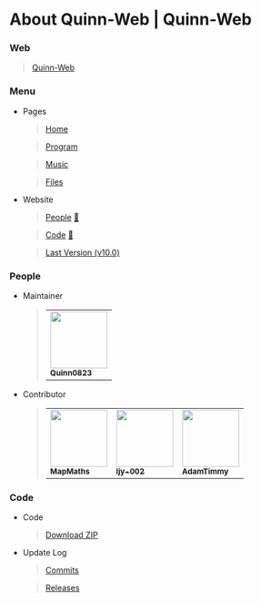 # About Quinn-Web | Quinn-Web
### Web
> [Quinn-Web](https://Quinn0823.github.io)
### Menu
- Pages
  > [Home](https://quinn0823.github.io/home.html)

  > [Program](https://quinn0823.github.io/program.html)

  > [Music](https://quinn0823.github.io/music.html)

  > [Files](https://quinn0823.github.io/files.html)
- Website
  > [People](https://quinn0823.github.io/people.html) [🔗](#people)

  > [Code](https://quinn0823.github.io/code.html) [🔗](#code)

  > [Last Version (v10.0)](https://quinn0823.github.io/h_versions/v10.0/)

### People
- Maintainer
  > <table>
    <tbody>
      <tr>
        <td>
          <a href="https://github.com/Quinn0823" target="_blank"><img src="https://avatars.githubusercontent.com/u/68278999?&v=4" width="100px;"><br><sub><b>Quinn0823</b></sub></a>
        </td>
      </tr>
    </tbody>
  </table>
- Contributor
  > <table>
    <tbody>
      <tr>
        <td>
          <a href="https://github.com/MapMaths" target="_blank"><img src="https://avatars.githubusercontent.com/u/62785981?v=4" width="100px;"><br><sub><b>MapMaths</b></sub></a>
        </td>
        <td>
          <a href="https://github.com/ljy-002" target="_blank"><img src="https://avatars.githubusercontent.com/u/63292034?v=4" width="100px;"><br><sub><b>ljy-002</b></sub></a>
        </td>
        <td>
          <a href="https://github.com/Adamtimmy" target="_blank"><img src="https://avatars.githubusercontent.com/u/64662299?v=4" width="100px;"><br><sub><b>AdamTimmy</b></sub></a>
        </td>
      </tr>
    </tbody>
  </table>

### Code
- Code
  > [Download ZIP](https://github.com/Quinn0823/Quinn0823.github.io/archive/main.zip)
- Update Log
  > [Commits](https://github.com/Quinn0823/Quinn0823.github.io/commits)

  > [Releases](https://github.com/Quinn0823/Quinn0823.github.io/releases)
